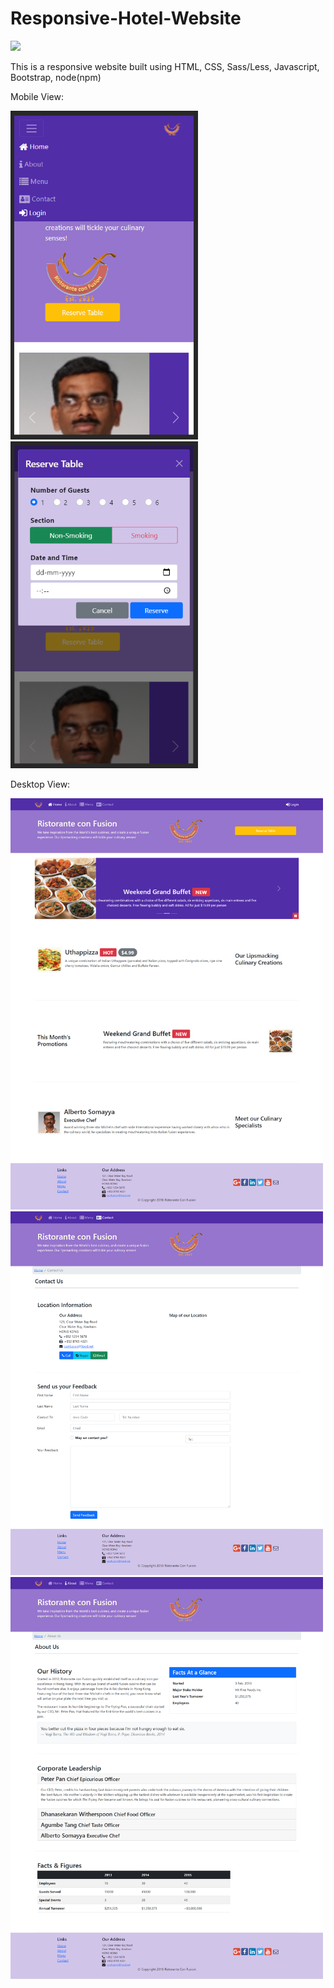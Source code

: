 # Responsive-Hotel-Website

<img src="https://img.shields.io/badge/Bootstrap-563D7C?style=for-the-badge&logo=bootstrap&logoColor=white">

This is a responsive website built using HTML, CSS, Sass/Less, Javascript, Bootstrap, node(npm)

Mobile View:

<img src="readmeImages/mobileview-0.png" width="300px"> <img src="readmeImages/mobileview-1.png" width="300px">

Desktop View:

<img src="readmeImages/index.png" width="500px"> <img src="readmeImages/contactus.png"  width="500px"> <img src="readmeImages/aboutus.png"  width="500px">
